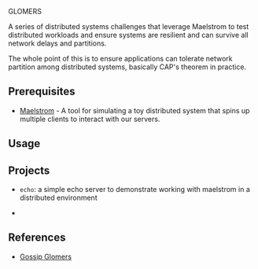 GLOMERS

A series of distributed systems challenges that leverage Maelstrom to test distributed workloads and ensure systems are resilient and can survive all network delays and partitions.

The whole point of this is to ensure applications can tolerate network partition among distributed systems, basically CAP's theorem in practice.

## Prerequisites

-   [Maelstrom](https://github.com/jepsen-io/maelstrom) - A tool for simulating a toy distributed system that spins up multiple clients to interact with our servers.

## Usage

## Projects

-   `echo`: a simple echo server to demonstrate working with maelstrom in a distributed environment

-

## References

-   [Gossip Glomers](https://fly.io/blog/gossip-glomers)
